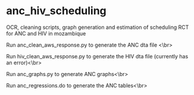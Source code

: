 # anc_hiv_scheduling
OCR, cleaning scripts, graph generation and estimation of scheduling RCT for ANC and HIV in mozambique

Run anc_clean_aws_response.py to generate the ANC dta file <\br>

Run hiv_clean_aws_response.py  to generate the HIV dta file (currently has an error)<\br>

Run anc_graphs.py to generate ANC graphs<\br>

Run anc_regressions.do to generate the ANC tables<\br>
